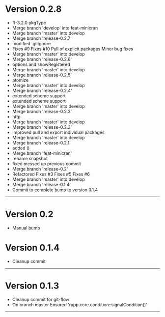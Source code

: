 # Version 0.2.8
 - R-3.2.0 pkgType
 - Merge branch 'develop' into feat-minicran
 - Merge branch 'master' into develop
 - Merge branch 'release-0.2.7'
 - modified .gitignore
 - Fixes #9 Fixes #10 Pull of explicit packages Minor bug fixes
 - Merge branch 'master' into develop
 - Merge branch 'release-0.2.6'
 - options and showRegistered
 - Merge branch 'master' into develop
 - Merge branch 'release-0.2.5'
 - atomize
 - Merge branch 'master' into develop
 - Merge branch 'release-0.2.4'
 - extended scheme support
 - extended scheme support
 - Merge branch 'master' into develop
 - Merge branch 'release-0.2.3'
 - http
 - Merge branch 'master' into develop
 - Merge branch 'release-0.2.2'
 - improved pull and export individual packages
 - Merge branch 'master' into develop
 - Merge branch 'release-0.2.1'
 - added ()
 - Merge branch 'feat-minicran'
 - rename snapshot
 - fixed messed up previous commit
 - Merge branch 'release-0.2'
 - Refactored Fixes #3 Fixes #5 Fixes #6
 - Merge branch 'master' into develop
 - Merge branch 'release-0.1.4'
 - Commit to complete bump to version 0.1.4

----------

# Version 0.2
- Manual bump

# Version 0.1.4
 - Cleanup commit

----------

# Version 0.1.3
 - Cleanup commit for git-flow
 - On branch master Ensured 'rapp.core.condition::signalCondition()'

----------


